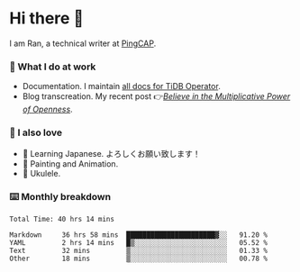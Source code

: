 # Hi there 👋

I am Ran, a technical writer at [PingCAP](https://pingcap.com/).

### 📝 What I do at work

- Documentation. I maintain [all docs for TiDB Operator](https://github.com/pingcap/docs-tidb-operator).
- Blog transcreation. My recent post 👉[*Believe in the Multiplicative Power of Openness*](https://pingcap.com/blog/believe-in-the-multiplicative-power-of-openness-open-source-community).

### 🤠 I also love

- 💬 Learning Japanese. よろしくお願い致します！
- 🎨 Painting and Animation.
- 🎵 Ukulele.

### ⌨️ Monthly breakdown

<!--START_SECTION:waka-->

```text
Total Time: 40 hrs 14 mins

Markdown     36 hrs 58 mins  ██████████████████████▓░░   91.20 %
YAML         2 hrs 14 mins   █▒░░░░░░░░░░░░░░░░░░░░░░░   05.52 %
Text         32 mins         ▒░░░░░░░░░░░░░░░░░░░░░░░░   01.33 %
Other        18 mins         ▒░░░░░░░░░░░░░░░░░░░░░░░░   00.78 %
```

<!--END_SECTION:waka-->
